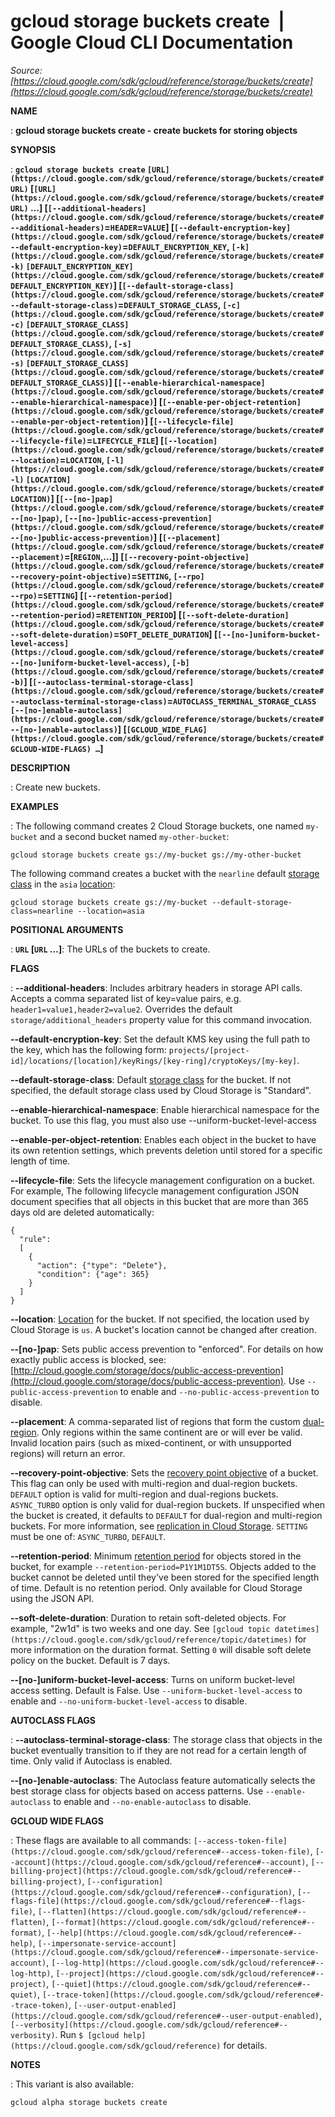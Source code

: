 # gcloud storage buckets create  |  Google Cloud CLI Documentation

*Source: [https://cloud.google.com/sdk/gcloud/reference/storage/buckets/create](https://cloud.google.com/sdk/gcloud/reference/storage/buckets/create)*

**NAME**

: **gcloud storage buckets create - create buckets for storing objects**

**SYNOPSIS**

: **`gcloud storage buckets create` `[URL](https://cloud.google.com/sdk/gcloud/reference/storage/buckets/create#URL)` [`[URL](https://cloud.google.com/sdk/gcloud/reference/storage/buckets/create#URL)` …] [`[--additional-headers](https://cloud.google.com/sdk/gcloud/reference/storage/buckets/create#--additional-headers)`=`HEADER`=`VALUE`] [`[--default-encryption-key](https://cloud.google.com/sdk/gcloud/reference/storage/buckets/create#--default-encryption-key)`=`DEFAULT_ENCRYPTION_KEY`, `[-k](https://cloud.google.com/sdk/gcloud/reference/storage/buckets/create#-k)` `[DEFAULT_ENCRYPTION_KEY](https://cloud.google.com/sdk/gcloud/reference/storage/buckets/create#DEFAULT_ENCRYPTION_KEY)`] [`[--default-storage-class](https://cloud.google.com/sdk/gcloud/reference/storage/buckets/create#--default-storage-class)`=`DEFAULT_STORAGE_CLASS`, `[-c](https://cloud.google.com/sdk/gcloud/reference/storage/buckets/create#-c)` `[DEFAULT_STORAGE_CLASS](https://cloud.google.com/sdk/gcloud/reference/storage/buckets/create#DEFAULT_STORAGE_CLASS)`, `[-s](https://cloud.google.com/sdk/gcloud/reference/storage/buckets/create#-s)` `[DEFAULT_STORAGE_CLASS](https://cloud.google.com/sdk/gcloud/reference/storage/buckets/create#DEFAULT_STORAGE_CLASS)`] [`[--enable-hierarchical-namespace](https://cloud.google.com/sdk/gcloud/reference/storage/buckets/create#--enable-hierarchical-namespace)`] [`[--enable-per-object-retention](https://cloud.google.com/sdk/gcloud/reference/storage/buckets/create#--enable-per-object-retention)`] [`[--lifecycle-file](https://cloud.google.com/sdk/gcloud/reference/storage/buckets/create#--lifecycle-file)`=`LIFECYCLE_FILE`] [`[--location](https://cloud.google.com/sdk/gcloud/reference/storage/buckets/create#--location)`=`LOCATION`, `[-l](https://cloud.google.com/sdk/gcloud/reference/storage/buckets/create#-l)` `[LOCATION](https://cloud.google.com/sdk/gcloud/reference/storage/buckets/create#LOCATION)`] [`[--[no-]pap](https://cloud.google.com/sdk/gcloud/reference/storage/buckets/create#--[no-]pap)`, `[--[no-]public-access-prevention](https://cloud.google.com/sdk/gcloud/reference/storage/buckets/create#--[no-]public-access-prevention)`] [`[--placement](https://cloud.google.com/sdk/gcloud/reference/storage/buckets/create#--placement)`=[`REGION`,…]] [`[--recovery-point-objective](https://cloud.google.com/sdk/gcloud/reference/storage/buckets/create#--recovery-point-objective)`=`SETTING`, `[--rpo](https://cloud.google.com/sdk/gcloud/reference/storage/buckets/create#--rpo)`=`SETTING`] [`[--retention-period](https://cloud.google.com/sdk/gcloud/reference/storage/buckets/create#--retention-period)`=`RETENTION_PERIOD`] [`[--soft-delete-duration](https://cloud.google.com/sdk/gcloud/reference/storage/buckets/create#--soft-delete-duration)`=`SOFT_DELETE_DURATION`] [`[--[no-]uniform-bucket-level-access](https://cloud.google.com/sdk/gcloud/reference/storage/buckets/create#--[no-]uniform-bucket-level-access)`, `[-b](https://cloud.google.com/sdk/gcloud/reference/storage/buckets/create#-b)`] [`[--autoclass-terminal-storage-class](https://cloud.google.com/sdk/gcloud/reference/storage/buckets/create#--autoclass-terminal-storage-class)`=`AUTOCLASS_TERMINAL_STORAGE_CLASS` `[--[no-]enable-autoclass](https://cloud.google.com/sdk/gcloud/reference/storage/buckets/create#--[no-]enable-autoclass)`] [`[GCLOUD_WIDE_FLAG](https://cloud.google.com/sdk/gcloud/reference/storage/buckets/create#GCLOUD-WIDE-FLAGS) …`]**

**DESCRIPTION**

: Create new buckets.

**EXAMPLES**

: The following command creates 2 Cloud Storage buckets, one named
``my-bucket`` and a second bucket named
``my-other-bucket``:

```
gcloud storage buckets create gs://my-bucket gs://my-other-bucket
```

The following command creates a bucket with the
``nearline`` default [storage class](https://cloud.google.com/storage/docs/storage-classes)
in the ``asia`` [location](https://cloud.google.com/storage/docs/locations):

```
gcloud storage buckets create gs://my-bucket --default-storage-class=nearline --location=asia
```

**POSITIONAL ARGUMENTS**

: **`URL` [`URL` …]**:
The URLs of the buckets to create.

**FLAGS**

: **--additional-headers**:
Includes arbitrary headers in storage API calls. Accepts a comma separated list
of key=value pairs, e.g. `header1=value1,header2=value2`. Overrides
the default `storage/additional_headers` property value for this
command invocation.

**--default-encryption-key**:
Set the default KMS key using the full path to the key, which has the following
form:
``projects/[project-id]/locations/[location]/keyRings/[key-ring]/cryptoKeys/[my-key]``.

**--default-storage-class**:
Default [storage
class](https://cloud.google.com/storage/docs/storage-classes) for the bucket. If not specified, the default storage class used by
Cloud Storage is "Standard".

**--enable-hierarchical-namespace**:
Enable hierarchical namespace for the bucket. To use this flag, you must also
use --uniform-bucket-level-access

**--enable-per-object-retention**:
Enables each object in the bucket to have its own retention settings, which
prevents deletion until stored for a specific length of time.

**--lifecycle-file**:
Sets the lifecycle management configuration on a bucket. For example, The
following lifecycle management configuration JSON document specifies that all
objects in this bucket that are more than 365 days old are deleted
automatically:

```
{
  "rule":
  [
    {
      "action": {"type": "Delete"},
      "condition": {"age": 365}
    }
  ]
}
```

**--location**:
[Location](https://cloud.google.com/storage/docs/locations) for the
bucket. If not specified, the location used by Cloud Storage is
``us``. A bucket's location cannot be changed
after creation.

**--[no-]pap**:
Sets public access prevention to "enforced". For details on how exactly public
access is blocked, see: [http://cloud.google.com/storage/docs/public-access-prevention](http://cloud.google.com/storage/docs/public-access-prevention).
Use `--public-access-prevention` to enable and
`--no-public-access-prevention` to disable.

**--placement**:
A comma-separated list of regions that form the custom [dual-region](https://cloud.google.com/storage/docs/locations#location-dr).
Only regions within the same continent are or will ever be valid. Invalid
location pairs (such as mixed-continent, or with unsupported regions) will
return an error.

**--recovery-point-objective**:
Sets the [recovery
point objective](https://cloud.google.com/architecture/dr-scenarios-planning-guide#basics_of_dr_planning) of a bucket. This flag can only be used with multi-region
and dual-region buckets. `DEFAULT` option is valid for multi-region
and dual-regions buckets. `ASYNC_TURBO` option is only valid for
dual-region buckets. If unspecified when the bucket is created, it defaults to
`DEFAULT` for dual-region and multi-region buckets. For more
information, see [replication
in Cloud Storage](https://cloud.google.com/storage/docs/availability-durability#cross-region-redundancy). `SETTING` must be one of:
`ASYNC_TURBO`, `DEFAULT`.

**--retention-period**:
Minimum [retention
period](https://cloud.google.com/storage/docs/bucket-lock#retention-periods) for objects stored in the bucket, for example
``--retention-period=P1Y1M1DT5S``. Objects
added to the bucket cannot be deleted until they've been stored for the
specified length of time. Default is no retention period. Only available for
Cloud Storage using the JSON API.

**--soft-delete-duration**:
Duration to retain soft-deleted objects. For example, "2w1d" is two weeks and
one day. See `[gcloud topic
datetimes](https://cloud.google.com/sdk/gcloud/reference/topic/datetimes)` for more information on the duration format. Setting
`0` will disable soft delete policy on the bucket. Default is 7 days.

**--[no-]uniform-bucket-level-access**:
Turns on uniform bucket-level access setting. Default is False. Use
`--uniform-bucket-level-access` to enable and
`--no-uniform-bucket-level-access` to disable.

**AUTOCLASS FLAGS**

: **--autoclass-terminal-storage-class**:
The storage class that objects in the bucket eventually transition to if they
are not read for a certain length of time. Only valid if Autoclass is enabled.

**--[no-]enable-autoclass**:
The Autoclass feature automatically selects the best storage class for objects
based on access patterns. Use `--enable-autoclass` to enable and
`--no-enable-autoclass` to disable.

**GCLOUD WIDE FLAGS**

: These flags are available to all commands: `[--access-token-file](https://cloud.google.com/sdk/gcloud/reference#--access-token-file)`,
`[--account](https://cloud.google.com/sdk/gcloud/reference#--account)`, `[--billing-project](https://cloud.google.com/sdk/gcloud/reference#--billing-project)`,
`[--configuration](https://cloud.google.com/sdk/gcloud/reference#--configuration)`,
`[--flags-file](https://cloud.google.com/sdk/gcloud/reference#--flags-file)`,
`[--flatten](https://cloud.google.com/sdk/gcloud/reference#--flatten)`, `[--format](https://cloud.google.com/sdk/gcloud/reference#--format)`, `[--help](https://cloud.google.com/sdk/gcloud/reference#--help)`, `[--impersonate-service-account](https://cloud.google.com/sdk/gcloud/reference#--impersonate-service-account)`,
`[--log-http](https://cloud.google.com/sdk/gcloud/reference#--log-http)`,
`[--project](https://cloud.google.com/sdk/gcloud/reference#--project)`, `[--quiet](https://cloud.google.com/sdk/gcloud/reference#--quiet)`, `[--trace-token](https://cloud.google.com/sdk/gcloud/reference#--trace-token)`, `[--user-output-enabled](https://cloud.google.com/sdk/gcloud/reference#--user-output-enabled)`,
`[--verbosity](https://cloud.google.com/sdk/gcloud/reference#--verbosity)`.
Run `$ [gcloud help](https://cloud.google.com/sdk/gcloud/reference)` for details.

**NOTES**

: This variant is also available:

```
gcloud alpha storage buckets create
```